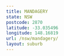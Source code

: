 ```yaml
---
title: MANDAGERY
state: NSW
postcode: 2870
latitude: -33.035496
longitude: 148.16819
url: /nsw/mandagery/
layout: suburb
---
```


